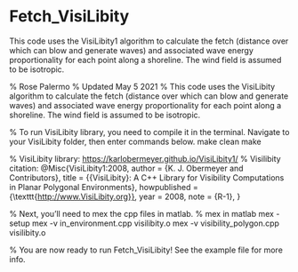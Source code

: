 # Fetch_VisiLibity
This code uses the VisiLibity1 algorithm to calculate the fetch (distance over which can blow and generate waves) and associated wave energy proportionality for each point along a shoreline. The wind field is assumed to be isotropic. 

% Rose Palermo
% Updated May 5 2021
% This code uses the VisiLibity algorithm to calculate the fetch (distance over which can blow and generate waves) and associated wave energy proportionality for each point along a shoreline. The wind field is assumed to be isotropic. 

% To run VisiLibity library, you need to compile it in the terminal. Navigate to your VisiLibity folder, then enter commands below. 
make clean
make

% VisiLibity library: https://karlobermeyer.github.io/VisiLibity1/
% Visilibity citation: 
@Misc{VisiLibity1:2008,
  author = {K. J. Obermeyer and Contributors},
  title = {{VisiLibity}: A C++ Library for Visibility Computations in Planar
    Polygonal Environments},
  howpublished = {\texttt{http://www.VisiLibity.org}},
  year = 2008,
  note = {R-1},
}



 % Next, you’ll need to mex the cpp files in matlab.
% mex in matlab
mex -setup
mex -v in_environment.cpp visilibity.o
mex -v visibility_polygon.cpp visilibity.o

% You are now ready to run Fetch_VisiLibity! See the example file for more info.

